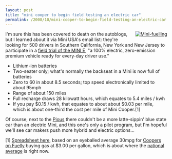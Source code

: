 ```yaml
---
layout: post
title: "mini cooper to begin field testing an electric car"
permalink: /2008/10/mini-cooper-to-begin-field-testing-an-electric-car.html
---
```


<p><a style="float: right;" href="http://sippey.typepad.com/.a/6a00d8341c4f5f53ef010535b443f1970b-pi"><img class="at-xid-6a00d8341c4f5f53ef010535b443f1970b" alt="Mini-fuelling" src="https://sippey.typepad.com/.a/6a00d8341c4f5f53ef010535b443f1970b-120wi" style="margin: 0px 0px 5px 5px;" /></a>
I'm sure this has been covered to death on the autoblogs, but I learned about it via Mini USA's email list:  they're looking for 500 drivers in Southern California, New York and New Jersey to participate in a <a href="http://www.miniusa.com/?eid=177&amp;tid=624&amp;deepLink=/learn/MINIE-m&amp;pid=3270185#/learn/MINIE-m">field trial of the MINI E</a>, "a 100% electric, zero-emission premium vehicle ready for every-day driver use."</p>

<ul>
<li>Lithium-ion batteries</li>
<li>Two-seater only; what's normally the backseat in a Mini is now full of batteries</li>
<li>Zero to 60 in about 8.5 seconds; top speed electronically limited to about 95mph</li>
<li>Range of about 150 miles</li>
<li>Full recharge draws 28 kilowatt hours, which equates to 5.4 miles / kwh</li>
<li>If you pay $0.15 / kwh, that equates to about about $0.03 per mile, which is about one-third the cost per mile of Mini Cooper.[1]</li>
</ul>

<p>Of course, next to the <a href="http://www.fuelly.com/driver/sippey/prius">Pious</a> there couldn't be a more latte-sippin' blue state car than an electric Mini, and this one's only a pilot program, but I'm hopeful we'll see car makers push more hybrid and electric options...</p>

<p>[1] <a href="http://spreadsheets.google.com/pub?key=pn6BB13Um2z8YC5ea-k6MBA">Spreadsheet here</a>, based on an eyeballed average 30mpg for <a href="http://www.fuelly.com/car/mini/cooper/nozero">Coopers on Fuelly</a> buying gas at $3.00 per gallon, which is about where the <a href="http://www.eia.doe.gov/oil_gas/petroleum/data_publications/wrgp/mogas_home_page.html">national average</a> is right now.</p>



